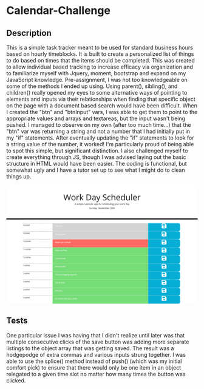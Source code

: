 # Calendar-Challenge

## Description

This is a simple task tracker meant to be used for standard business hours based on hourly timeblocks. It is built to create a personalized list of things to do based on times that the items should be completed. This was created to allow individual based tracking to increase efficacy via organization and to familiarize myself with Jquery, moment, bootstrap and expand on my JavaScript knowledge. Pre-assignment, I was not too knowledgeable on some of the methods I ended up using. Using parent(), sibling(), and children() really opened my eyes to some alternative ways of pointing to elements and inputs via their relationships when finding that specific object on the page with a document based search would have been difficult. When I created the "btn" and "btnInput" vars, I was able to get them to point to the appropriate values and arrays and textareas, but the input wasn't being pushed. I managed to observe on my own (after too much time...) that the "btn" var was returning a string and not a number that I had initially put in my "if" statements. After eventually updating the "if" statements to look for a string value of the number, it worked! I'm particularly proud of being able to spot this simple, but significant distinction. I also challenged myself to create everything through JS, though I was advised laying out the basic structure in HTML would have been easier. The coding is functional, but somewhat ugly and I have a tutor set up to see what I might do to clean things up.

![Picture of the calendar app after refreshing the browser](/Assets/screen_shots/Calendar_App.png)

## Tests
One particular issue I was having that I didn't realize until later was that multiple consecutive clicks of the save button was adding more separate listings to the object array that was getting saved. The result was a hodgepodge of extra commas and various inputs strung together. I was able to use the splice() method instead of push() (which was my initial comfort pick) to ensure that there would only be one item in an object relegated to a given time slot no matter how many times the button was clicked.